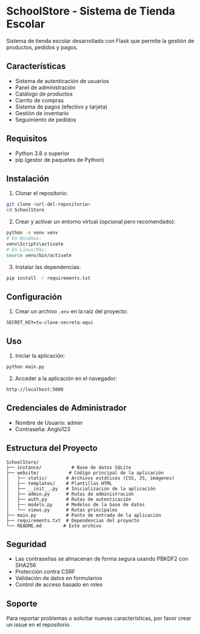 # SchoolStore - Sistema de Tienda Escolar

Sistema de tienda escolar desarrollado con Flask que permite la gestión de productos, pedidos y pagos.

## Características

- Sistema de autenticación de usuarios
- Panel de administración
- Catálogo de productos
- Carrito de compras
- Sistema de pagos (efectivo y tarjeta)
- Gestión de inventario
- Seguimiento de pedidos

## Requisitos

- Python 3.8 o superior
- pip (gestor de paquetes de Python)

## Instalación

1. Clonar el repositorio:
```bash
git clone <url-del-repositorio>
cd SchoolStore
```

2. Crear y activar un entorno virtual (opcional pero recomendado):
```bash
python -m venv venv
# En Windows:
venv\Scripts\activate
# En Linux/Mac:
source venv/bin/activate
```

3. Instalar las dependencias:
```bash
pip install -r requirements.txt
```

## Configuración

1. Crear un archivo `.env` en la raíz del proyecto:
```
SECRET_KEY=tu-clave-secreta-aqui
```

## Uso

1. Iniciar la aplicación:
```bash
python main.py
```

2. Acceder a la aplicación en el navegador:
```
http://localhost:5000
```

## Credenciales de Administrador

- Nombre de Usuario: admin
- Contraseña: Anglo123

## Estructura del Proyecto

```
SchoolStore/
├── instance/           # Base de datos SQLite
├── website/           # Código principal de la aplicación
│   ├── static/       # Archivos estáticos (CSS, JS, imágenes)
│   ├── templates/    # Plantillas HTML
│   ├── __init__.py   # Inicialización de la aplicación
│   ├── admin.py      # Rutas de administración
│   ├── auth.py       # Rutas de autenticación
│   ├── models.py     # Modelos de la base de datos
│   └── views.py      # Rutas principales
├── main.py           # Punto de entrada de la aplicación
├── requirements.txt  # Dependencias del proyecto
└── README.md        # Este archivo
```

## Seguridad

- Las contraseñas se almacenan de forma segura usando PBKDF2 con SHA256
- Protección contra CSRF
- Validación de datos en formularios
- Control de acceso basado en roles

## Soporte

Para reportar problemas o solicitar nuevas características, por favor crear un issue en el repositorio.